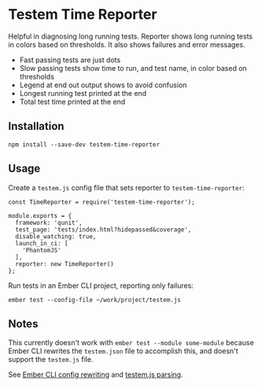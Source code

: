 # Testem Time Reporter

Helpful in diagnosing long running tests. Reporter shows long running tests in colors
based on thresholds. It also shows failures and error messages.

- Fast passing tests are just dots
- Slow passing tests show time to run, and test name, in color based on thresholds
- Legend at end out output shows to avoid confusion
- Longest running test printed at the end
- Total test time printed at the end

## Installation

    npm install --save-dev testem-time-reporter

## Usage

Create a `testem.js` config file that sets reporter to `testem-time-reporter`:

````
const TimeReporter = require('testem-time-reporter');

module.exports = {
  framework: 'qunit',
  test_page: 'tests/index.html?hidepassed&coverage',
  disable_watching: true,
  launch_in_ci: [
    'PhantomJS'
  ],
  reporter: new TimeReporter()
};
````

Run tests in an Ember CLI project, reporting only failures:

    ember test --config-file ~/work/project/testem.js

## Notes

This currently doesn't work with `ember test --module some-module` because Ember CLI
rewrites the `testem.json` file to accomplish this, and doesn't support the
`testem.js` file.  

See [Ember CLI config rewriting](https://github.com/ember-cli/ember-cli/blob/f4844e674d35a3651693954fc9baf0dbb03cc22f/lib/commands/test.js#L51)
and [testem.js parsing](https://github.com/airportyh/testem/blob/aa6e9767ca81ae031095779c733882ba42184f42/lib/config.js#L86).
